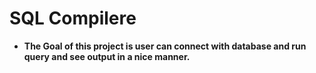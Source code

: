 # SQL Compilere
- **The Goal of this project is user can connect with database and run query and see output in a nice manner.**